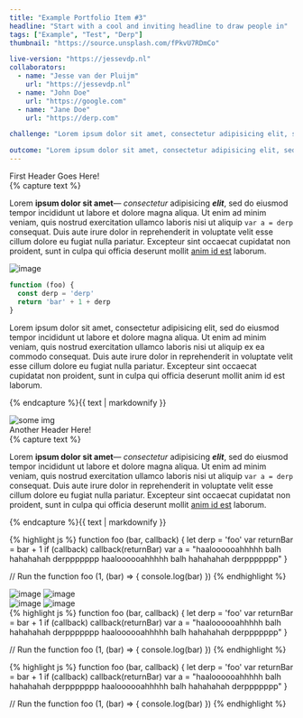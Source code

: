 ```yaml
---
title: "Example Portfolio Item #3"
headline: "Start with a cool and inviting headline to draw people in"
tags: ["Example", "Test", "Derp"]
thumbnail: "https://source.unsplash.com/fPkvU7RDmCo"

live-version: "https://jessevdp.nl"
collaborators:
  - name: "Jesse van der Pluijm"
    url: "https://jessevdp.nl"
  - name: "John Doe"
    url: "https://google.com"
  - name: "Jane Doe"
    url: "https://derp.com"

challenge: "Lorem ipsum dolor sit amet, consectetur adipisicing elit, sed do eiusmod tempor incididunt ut labore et dolore magna aliqua. Ut enim ad minim veniam, quis nostrud exercitation ullamco laboris nisi ut aliquip ex ea commodo consequat."

outcome: "Lorem ipsum dolor sit amet, consectetur adipisicing elit, sed do eiusmod tempor incididunt ut labore et dolore magna aliqua. Ut enim ad minim veniam, quis nostrud exercitation ullamco laboris nisi ut aliquip ex ea commodo consequat."
---
```


<section class="fade-in">
  <div class="header">First Header Goes Here!</div>
  <div class="text">{% capture text %}

Lorem **ipsum dolor sit amet**— *consectetur* adipisicing ***elit***, sed do eiusmod tempor incididunt ut labore et dolore magna aliqua. Ut enim ad minim veniam, quis nostrud exercitation ullamco laboris nisi ut aliquip `var a = derp` consequat. Duis aute irure dolor in reprehenderit in voluptate velit esse cillum dolore eu fugiat nulla pariatur. Excepteur sint occaecat cupidatat non proident, sunt in culpa qui officia deserunt mollit [anim id est](https://example.com) laborum.

<img src="https://source.unsplash.com/random/1600x800" alt="image">

```js
function (foo) {
  const derp = 'derp'
  return 'bar' + 1 + derp
}
```

Lorem ipsum dolor sit amet, consectetur adipisicing elit, sed do eiusmod tempor incididunt ut labore et dolore magna aliqua. Ut enim ad minim veniam, quis nostrud exercitation ullamco laboris nisi ut aliquip ex ea commodo consequat. Duis aute irure dolor in reprehenderit in voluptate velit esse cillum dolore eu fugiat nulla pariatur. Excepteur sint occaecat cupidatat non proident, sunt in culpa qui officia deserunt mollit anim id est laborum.

{% endcapture %}{{ text | markdownify }}</div></section>

<img class="fade-in" src="https://source.unsplash.com/random/1600x800" alt="some img">

<section class="fade-in">
  <div class="header">Another Header Here!</div>
  <div class="text">{% capture text %}

Lorem **ipsum dolor sit amet**— *consectetur* adipisicing ***elit***, sed do eiusmod tempor incididunt ut labore et dolore magna aliqua. Ut enim ad minim veniam, quis nostrud exercitation ullamco laboris nisi ut aliquip `var a = derp` consequat. Duis aute irure dolor in reprehenderit in voluptate velit esse cillum dolore eu fugiat nulla pariatur. Excepteur sint occaecat cupidatat non proident, sunt in culpa qui officia deserunt mollit [anim id est](https://example.com) laborum.

{% endcapture %}{{ text | markdownify }}</div></section>

<div class="fade-in">
{% highlight js %}
function foo (bar, callback) {
  let derp = 'foo'
  var returnBar = bar + 1
  if (callback) callback(returnBar)
  var a = "haaloooooahhhhh balh hahahahah derppppppp haaloooooahhhhh balh hahahahah derppppppp"
}

// Run the function
foo (1, (bar) => {
  console.log(bar)
})
{% endhighlight %}
</div>

<div class="two-up">
  <img class="fade-in" src="https://source.unsplash.com/8jqna7aA-vs" alt="image">
  <img class="fade-in" src="https://source.unsplash.com/collection/562095/800x1000" alt="image">
</div>

<div class="two-up">
  <img class="fade-in" src="https://source.unsplash.com/collection/235549" alt="image">
  <img class="fade-in" src="https://source.unsplash.com/collection/519119" alt="image">
</div>

<div class="two-up">
  <div class="fade-in">
{% highlight js %}
function foo (bar, callback) {
  let derp = 'foo'
  var returnBar = bar + 1
  if (callback) callback(returnBar)
  var a = "haaloooooahhhhh balh hahahahah derppppppp haaloooooahhhhh balh hahahahah derppppppp"
}

// Run the function
foo (1, (bar) => {
  console.log(bar)
})
{% endhighlight %}
  </div>
  <div class="fade-in">
{% highlight js %}
function foo (bar, callback) {
  let derp = 'foo'
  var returnBar = bar + 1
  if (callback) callback(returnBar)
  var a = "haaloooooahhhhh balh hahahahah derppppppp haaloooooahhhhh balh hahahahah derppppppp"
}

// Run the function
foo (1, (bar) => {
  console.log(bar)
})
{% endhighlight %}
  </div>
</div>
